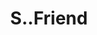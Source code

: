 --- 
title: "S..Friend"
publishdate: "2019-4-15T16:48:46+02:00"
src: "https://365manga.net/manga/s-friend"
image: "https://data.365manga.net/images/thumbnails/24100-s-friend.jpg"
description: "[From Peccatore Sanctuary]: Kuro Inamori is the heir of a huge industrial group. Because of a traumatic experience in his youth he is impotent. But then he meets Nana."
---